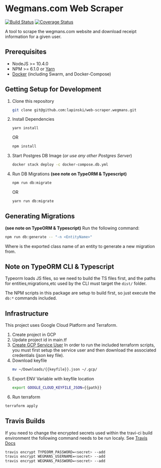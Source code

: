 # Wegmans.com Web Scraper 
[![Build Status](https://travis-ci.org/lapinski/web-scraper.wegmans.svg?branch=master)](https://travis-ci.org/lapinski/web-scraper.wegmans)
[![Coverage Status](https://coveralls.io/repos/github/lapinski/web-scraper.wegmans/badge.svg?branch=master)](https://coveralls.io/github/lapinski/web-scraper.wegmans?branch=master)

A tool to scrape the wegmans.com website and download receipt information for a given user.

## Prerequisites
* NodeJS >= 10.4.0
* NPM >= 6.1.0 or [Yarn](https://yarnpkg.com/en/docs/install)
* [Docker](https://docs.docker.com/install/) (including Swarm, and Docker-Compose)

## Getting Setup for Development
1. Clone this repository
   ```bash
   git clone git@github.com:lapinski/web-scraper.wegmans.git
   ```

2. Install Dependencies
    ```bash
    yarn install
    ``` 
    OR
    ```bash
    npm install
    ```

3. Start Postgres DB Image (*or use any other Postgres Server*)
    ```bash
    docker stack deploy -c docker-compose.db.yml 
    ```
    
4. Run DB Migrations **(see note on TypeORM & Typescript)**
    ```bash
    npm run db:migrate
    ```
    OR
    ```bash
    yarn run db:migrate
    ```

## Generating Migrations
**(see note on TypeORM & Typescript)**
Run the following command:
```bash
npm run db:generate -- "-n <EntityName>"
```
Where <EntityName> is the exported class name of an entity to generate a new migration from.


## Note on TypeORM CLI & Typescript
Typeorm loads JS files, so we need to build the TS files first, and the paths for entities,migrations,etc used by
the CLI must target the ```dist/``` folder.

The NPM scripts in this package are setup to build first, so just execute the ```db:*``` commands included.

## Infrastructure
This project uses Google Cloud Platform and Terraform.

1. Create project in GCP
2. Update project id in main.tf
3. [Create GCP Service User](https://cloud.google.com/docs/authentication/getting-started)
    In order to run the included terraform scripts, you must first setup the service user 
    and then download the associated credentials (json key file).
4. Download keyfile
    ```bash
    mv ~/Downloads/{{keyfile}}.json ~/.gcp/
    ```
5. Export ENV Variable with keyfile location
    ```bash
    export GOOGLE_CLOUD_KEYFILE_JSON={{path}}    
    ```
6. Run terraform
```bash
terraform apply
```

## Travis Builds
If you need to change the encrypted secrets used within the travi-ci build environment
the following command needs to be run localy. See [Travis Docs](https://docs.travis-ci.com/user/environment-variables/#encrypting-environment-variables)
```sh
travis encrypt TYPEORM_PASSWORD=<secret> --add
travis encrypt WEGMANS_USERNAME=<secret> --add
travis encrypt WEGMANS_PASSWORD=<secret> --add
```